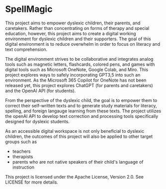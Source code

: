 # SpellMagic
This project aims to empower dyslexic children, their parents, and caretakers. Rather than concentrating on forms of therapy and special education, however, this project aims to create a digital working environment for dyslexic children and their supporters. The goal of this digital environment is to reduce overwhelm in order to focus on literacy and text comprehension.

The digital environment strives to be collaborative and integrates analog tools such as magnetic letters, flashcards, colored pens, and games with digital tools such as Microsoft OneNote, Google Colab, and Miro. This project explores ways to safely incorporating GPT3,5 into such an environment. As the Microsoft 365 Copilot for OneNote has not been released yet, this project explores ChatGPT (for parents and caretakers) and the OpenAI API (for students). 

From the perspective of the dyslexic child, the goal is to empower them to correct their self-written texts and to generate study materials for literacy, spelling, and foreign langauge learning from these texts. The project utilizes the openAI API to develop text correction and processing tools specifically designed for dyslexic students.

As an accessible digital workspace is not only beneficial to dyslexic children, the outcomes of this project will also be applied to other target groups such as 
- teachers
- therapists
- parents who are not native speakers of their child's language of instruction

This project is licensed under the Apache License, Version 2.0. See LICENSE for more details.
